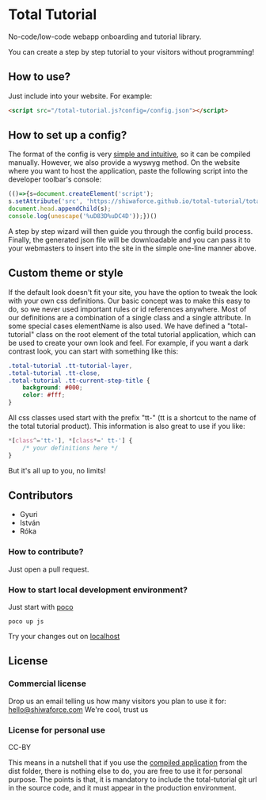 # Total Tutorial

No-code/low-code webapp onboarding and tutorial library.

You can create a step by step tutorial to your visitors without programming!

## How to use?

Just include into your website. For example:

```html
<script src="/total-tutorial.js?config=/config.json"></script>
```

## How to set up a config?

The format of the config is very [simple and intuitive](./config.md), so it can be compiled manually. However, we also provide a wyswyg method. On the website where you want to host the application, paste the following script into the developer toolbar's console:
```js
(()=>{s=document.createElement('script');
s.setAttribute('src', 'https://shiwaforce.github.io/total-tutorial/total-tutorial-admin.js');
document.head.appendChild(s);
console.log(unescape('%uD83D%uDC4D'));})()
```
A step by step wizard will then guide you through the config build process. Finally, the generated json file will be downloadable and you can pass it to your webmasters to insert into the site in the simple one-line manner above.

## Custom theme or style

If the default look doesn't fit your site, you have the option to tweak the look with your own css definitions. Our basic concept was to make this easy to do, so we never used important rules or id references anywhere. Most of our definitions are a combination of a single class and a single attribute. In some special cases elementName is also used. We have defined a "total-tutorial" class on the root element of the total tutorial application, which can be used to create your own look and feel.
For example, if you want a dark contrast look, you can start with something like this:

```css
.total-tutorial .tt-tutorial-layer,
.total-tutorial .tt-close,
.total-tutorial .tt-current-step-title {
	background: #000;
	color: #fff;
}
```

All css classes used start with the prefix "tt-" (tt is a shortcut to the name of the total tutorial product). This information is also great to use if you like:

```css
*[class^='tt-'], *[class*=' tt-'] {
	/* your definitions here */
}
```

But it's all up to you, no limits!

## Contributors

- Gyuri
- István
- Róka

### How to contribute?

Just open a pull request.

### How to start local development environment?

Just start with [poco](https://github.com/shiwaforce/poco)

```shell
poco up js
```

Try your changes out on [localhost](http://localhost)

## License

### Commercial license

Drop us an email telling us how many visitors you plan to use it for: [hello@shiwaforce.com](mailto:hello@shiwaforce.com)
We're cool, trust us

### License for personal use

CC-BY

This means in a nutshell that if you use the [compiled application](./dist/total-tutorial.js) from the dist folder, there is nothing else to do, you are free to use it for personal purpose.
The points is that, it is mandatory to include the total-tutorial git url in the source code, and it must appear in the production environment.

